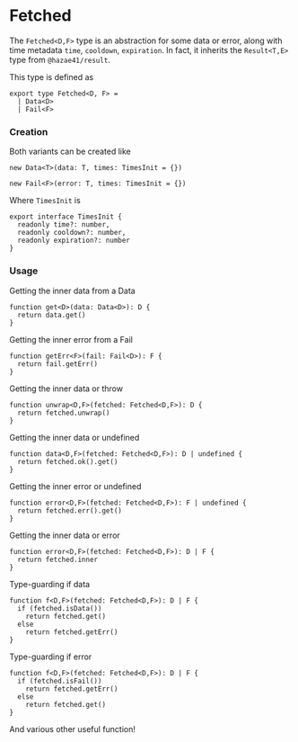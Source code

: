 # Fetched

The `Fetched<D,F>` type is an abstraction for some data or error, along with time metadata `time`, `cooldown`, `expiration`. In fact, it inherits the `Result<T,E>` type from `@hazae41/result`.

This type is defined as

```tsx
export type Fetched<D, F> =
  | Data<D>
  | Fail<F>
```

### Creation

Both variants can be created like

```tsx
new Data<T>(data: T, times: TimesInit = {})
```

```tsx
new Fail<F>(error: T, times: TimesInit = {})
```

Where `TimesInit` is

```tsx
export interface TimesInit {
  readonly time?: number,
  readonly cooldown?: number,
  readonly expiration?: number
}
```

### Usage

Getting the inner data from a Data

```tsx
function get<D>(data: Data<D>): D {
  return data.get()
}
```

Getting the inner error from a Fail

```tsx
function getErr<F>(fail: Fail<D>): F {
  return fail.getErr()
}
```

Getting the inner data or throw

```tsx
function unwrap<D,F>(fetched: Fetched<D,F>): D {
  return fetched.unwrap()
}
```

Getting the inner data or undefined

```tsx
function data<D,F>(fetched: Fetched<D,F>): D | undefined {
  return fetched.ok().get()
}
```

Getting the inner error or undefined

```tsx
function error<D,F>(fetched: Fetched<D,F>): F | undefined {
  return fetched.err().get()
}
```

Getting the inner data or error

```tsx
function error<D,F>(fetched: Fetched<D,F>): D | F {
  return fetched.inner
}
```

Type-guarding if data

```tsx
function f<D,F>(fetched: Fetched<D,F>): D | F {
  if (fetched.isData())
    return fetched.get()
  else
    return fetched.getErr()
}
```

Type-guarding if error

```tsx
function f<D,F>(fetched: Fetched<D,F>): D | F {
  if (fetched.isFail())
    return fetched.getErr()
  else
    return fetched.get()
}
```

And various other useful function!